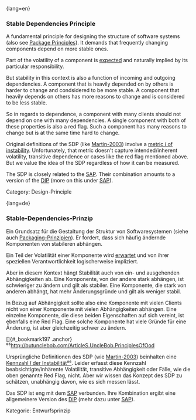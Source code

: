 {lang=en}
### Stable Dependencies Principle

A fundamental principle for designing the structure of software systems (also see [Package Principles](#term-package-principles)). It demands that frequently changing components depend on more stable ones.

Part of the volatility of a component is [expected](#term-common-closure-principle) and naturally implied by its particular responsibility.

But stability in this context is also a function of incoming and outgoing dependencies. A component that is heavily depended on by others is harder to change and condsidered to be more stable. A component that heavily depends on others has more reasons to change and is considered to be less stable.

So in regards to dependence, a component with many clients should not depend on one with many dependencies. A single component with both of these properties is also a red flag. Such a component has many reasons to change but is at the same time hard to change.

Original definitions of the SDP (like [Martin-2003](#ref-martin-2003)) involve a [metric *I* of instability](https://en.wikipedia.org/wiki/Software_package_metrics). Unfortunately, that metric doesn't capture intended/inherent volatility, transitive dependence or cases like the red flag mentioned above. But we value the idea of the SDP regardless of how it can be measured.

The SDP is closely related to the [SAP](#term-stable-abstractions-principle). Their combination amounts to a version of the [DIP](#term-dependency-inversion) (more on this under [SAP](#term-stable-abstractions-principle)).

Category: Design-Principle

{lang=de}
### Stable-Dependencies-Prinzip

Ein Grundsatz für die Gestaltung der Struktur von Softwaresystemen
(siehe auch [Packaging-Prinzipien](#_bookmark147)). Er fordert, dass
sich häufig ändernde Komponenten von stabileren abhängen.

Ein Teil der Volatilität einer Komponente wird
[erwartet](#_bookmark61) und von ihrer speziellen Verantwortlichkeit
logischerweise impliziert.

Aber in diesem Kontext hängt Stabilität auch von ein- und ausgehenden
Abhängigkeiten ab. Eine Komponente, von der andere stark abhängen, ist
schwieriger zu ändern und gilt als stabiler. Eine Komponente, die
stark von anderen abhängt, hat mehr Änderungsgründe und gilt als
weniger stabil.

In Bezug auf Abhängigkeit sollte also eine Komponente mit vielen
Clients nicht von einer Komponente mit vielen Abhängigkeiten abhängen.
Eine einzelne Komponente, die diese beiden Eigenschaften auf sich
vereint, ist ebenfalls eine Red Flag. Eine solche Komponente hat viele
Gründe für eine Änderung, ist aber gleichzeitig schwer zu ändern.

[]{#_bookmark197
.anchor}⁸⁵<http://butunclebob.com/ArticleS.UncleBob.PrinciplesOfOod>

Ursprüngliche Definitionen des SDP (wie [Martin-2003](#_bookmark234))
beinhalten eine [Kennzahl *I* der
Instabilität](https://en.wikipedia.org/wiki/Software_package_metrics)[⁸⁶](#_bookmark198).
Leider erfasst diese Kennzahl beabsichtigte/inhärente Volatilität,
transitive Abhängigkeit oder Fälle, wie die oben genannte Red Flag,
nicht. Aber wir wissen das Konzept des SDP zu schätzen, unabhängig
davon, wie es sich messen lässt.



Das SDP ist eng mit dem [SAP](#_bookmark195) verbunden. Ihre
Kombination ergibt eine allgemeinere Version des [DIP](#_bookmark82)
(mehr dazu unter [SAP](#_bookmark195)).

Kategorie: Entwurfsprinzip
